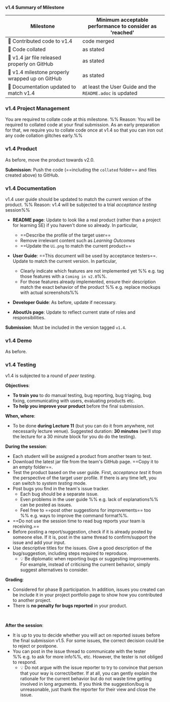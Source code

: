 <tip-box> 

**v1.4 Summary of Milestone**

Milestone | Minimum acceptable performance to consider as 'reached'
--------- | -------------------------------------------------------
:bust_in_silhouette: Contributed code to v1.4 | code merged
:bust_in_silhouette: Code collated | as stated
:busts_in_silhouette: v1.4 jar file released properly on GitHub | as stated
:busts_in_silhouette: v1.4 milestone properly wrapped up on GitHub | as stated
:busts_in_silhouette: Documentation updated to match v1.4 | at least the User Guide and the `README.adoc` is updated

</tip-box>

### v1.4 Project Management

<tip-box type="important">

You are required to <tooltip content="extract your own code and put in one file">collate</tooltip> code at this milestone. %%&nbsp;Reason: You will be required to collated code at your final submission. As an early preparation for that, we require you to collate code once at v1.4 so that you can iron out any code collation glitches early.%% 

</tip-box>

<panel header="**How to collate code for grading**">
  <include src="collate.md" />
</panel><p/>

### v1.4 Product

As before, move the product towards v2.0.

**Submission**: Push the code (==including the `collated` folder== and files created above) to GitHub.

### v1.4 Documentation

<tip-box type="important"> 

v1.4 user guide should be updated to match the current version of the product. %%&nbsp;Reason: v1.4 will be subjected to a trial _acceptance testing_ session%%
  
</tip-box>

* **README page**: Update to look like a real product (rather than a project for learning SE) if you haven't done so already. In particular,
  * ==Describe the profile of the target user==
  * Remove irrelevant content such as _Learning Outcomes_
  * ==Update the `Ui.png` to match the current product==
  
* **User Guide**: ==This document will be used by acceptance testers==. Update to match the current version. In particular,
  * Clearly indicate which features are not implemented yet %%&nbsp;e.g. tag those features with a `Coming in v2.0`%%. 
  * For those features already implemented, ensure their description match the exact behavior of the product %%&nbsp;e.g. replace mockups with actual screenshots%% 
 
* **Developer Guide**: As before, update if necessary.
  
* **AboutUs page**: Update to reflect current state of roles and responsibilities.  

**Submission**: Must be included in the version tagged `v1.4`.


### v1.4 Demo

As before.


### v1.4 Testing

v1.4 is subjected to a round of _peer testing_.

**Objectives**:
* **To train you** to do manual testing, bug reporting, bug <tooltip content="assigning of priority order">triaging</tooltip>, bug fixing, communicating with users, evaluating products etc. 
* **To help you improve your product** before the final submission.
  
**When, where**: 
* To be done **during Lecture 11** (but you can do it from anywhere, not necessarily lecture venue). Suggested duration: **30 minutes** (we'll stop the lecture for a 30 minute block for you do do the testing).

**During the session**:
* Each student will be assigned a product from another team to test.
* Download the latest jar file from the team's GitHub page. ==Copy it to an empty folder==. 
* Test the product based on the user guide. First, _acceptance test_ it from the perspective of the target user profile. If there is any time left, you can switch to _system testing_ mode.
* Post bugs you find in the team's issue tracker. 
  * Each bug should be a separate issue.
  * Even problems in the user guide %%&nbsp;e.g. lack of explanations%% can be posted as issues.
  * Feel free to ==post other suggestions for improvements== too %%&nbsp;e.g. ways to improve the command format%%.
* ==Do not use the session time to read bug reports your team is receiving.==
* Before posting a report/suggestion, check if it is already posted by someone else. If it is, post in the same thread to confirm/support the issue and add your input.
* Use descriptive titles for the issues. Give a good description of the bug/suggestion, including steps required to reproduce.
  * :bulb: Be diplomatic when reporting bugs or suggesting improvements. For example, instead of criticising the current behavior, simply suggest alternatives to consider.
  
**Grading**:
* Considered for phase B participation. In addition, issues you created can be include it in your <trigger trigger="click" for="modal:v1.4-ppp">project portfolio page</trigger> to show how you contributed to another project.
* There is **no penalty for bugs reported** in your product.
  
<modal large title="Admin &raquo; Project &rarr;" id="modal:v1.4-ppp">
  <include src="project-v15rc.md#project-portfolio"/>
</modal>
  
<include src="project-testing.md#testingPreparations" />
  
**After the session**:
* It is up to you to decide whether you will act on reported issues before the final submission v1.5. For some issues, the correct decision could be to reject or postpone.
* You can post in the issue thread to communicate with the tester %%&nbsp;e.g. to ask for more info%%, etc. However, the tester is not obliged to respond.
  * :bulb: Do not argue with the issue reporter to try to convince that person that your way is correct/better. If at all, you can gently explain the rationale for the current behavior but do not waste time getting involved in long arguments. If you think the suggestion/bug is unreasonable, just thank the reporter for their view and close the issue.